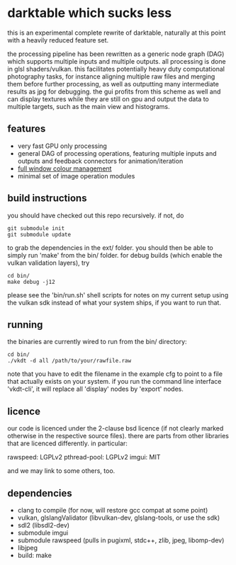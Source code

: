 # darktable which sucks less

this is an experimental complete rewrite of darktable, naturally at this point
with a heavily reduced feature set.

the processing pipeline has been rewritten as a generic node graph (DAG) which
supports multiple inputs and multiple outputs. all processing is done in glsl
shaders/vulkan. this facilitates potentially heavy duty computational
photography tasks, for instance aligning multiple raw files and merging them
before further processing, as well as outputting many intermediate results as
jpg for debugging. the gui profits from this scheme as well and can display
textures while they are still on gpu and output the data to multiple
targets, such as the main view and histograms.

## features

* very fast GPU only processing
* general DAG of processing operations, featuring multiple inputs and outputs and
  feedback connectors for animation/iteration
* [full window colour management](doc/colourmanagement.md)
* minimal set of image operation modules

## build instructions

you should have checked out this repo recursively. if not, do
```
git submodule init
git submodule update
```
to grab the dependencies in the ext/ folder. you should then
be able to simply run 'make' from the bin/ folder. for
debug builds (which enable the vulkan validation layers), try

```
cd bin/
make debug -j12
```

please see the 'bin/run.sh' shell scripts for notes on my current
setup using the vulkan sdk instead of what your system ships, if
you want to run that.

## running

the binaries are currently wired to run from the bin/ directory:
```
cd bin/
./vkdt -d all /path/to/your/rawfile.raw
```
note that you have to edit the filename in the example cfg to point to a file
that actually exists on your system. if you run the command line interface
'vkdt-cli', it will replace all 'display' nodes by 'export' nodes.

## licence

our code is licenced under the 2-clause bsd licence (if not clearly marked
otherwise in the respective source files). there are parts from other libraries
that are licenced differently. in particular:

rawspeed:     LGPLv2
pthread-pool: LGPLv2
imgui:        MIT

and we may link to some others, too.

## dependencies
- clang to compile (for now, will restore gcc compat at some point)
- vulkan, glslangValidator (libvulkan-dev, glslang-tools, or use the sdk)
- sdl2 (libsdl2-dev)
- submodule imgui
- submodule rawspeed (pulls in pugixml, stdc++, zlib, jpeg, libomp-dev)
- libjpeg
- build: make

